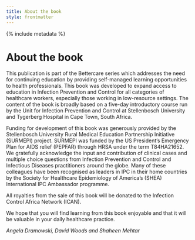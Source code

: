 ```yaml
---
title: About the book
style: frontmatter
---
```


{% include metadata %}

# About the book

This publication is part of the Bettercare series which addresses the need for continuing education by providing self-managed learning opportunities to health professionals. This book was developed to expand access to education in Infection Prevention and Control for all categories of healthcare workers, especially those working in low-resource settings. The content of the book is broadly based on a five-day introductory course run by the Unit for Infection Prevention and Control at Stellenbosch University and Tygerberg Hospital in Cape Town, South Africa.

Funding for development of this book was generously provided by the Stellenbosch University Rural Medical Education Partnership Initiative (SURMEPI) project. SURMEPI was funded by the US President’s Emergency Plan for AIDS relief (PEPFAR) through HRSA under the term T84HA21652. We gratefully acknowledge the input and contribution of clinical cases and multiple choice questions from Infection Prevention and Control and Infectious Diseases practitioners around the globe. Many of these colleagues have been recognised as leaders in IPC in their home countries by the Society for Healthcare Epidemiology of America’s (SHEA) International IPC Ambassador programme.

All royalties from the sale of this book will be donated to the Infection Control Africa Network (ICAN).

We hope that you will find learning from this book enjoyable and that it will be valuable in your daily healthcare practice.

*Angela Dramowski, David Woods and Shaheen Mehtar*